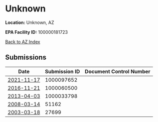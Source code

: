 # Unknown

**Location:** Unknown, AZ

**EPA Facility ID:** 100000181723

[Back to AZ Index](../../index.md)

## Submissions

| Date | Submission ID | Document Control Number |
|------|--------------|-------------------------|
| [2021-11-17](submissions/1000097652.md) | 1000097652 |  |
| [2016-11-21](submissions/1000060500.md) | 1000060500 |  |
| [2013-04-03](submissions/1000033798.md) | 1000033798 |  |
| [2008-03-14](submissions/51162.md) | 51162 |  |
| [2003-03-18](submissions/27699.md) | 27699 |  |
